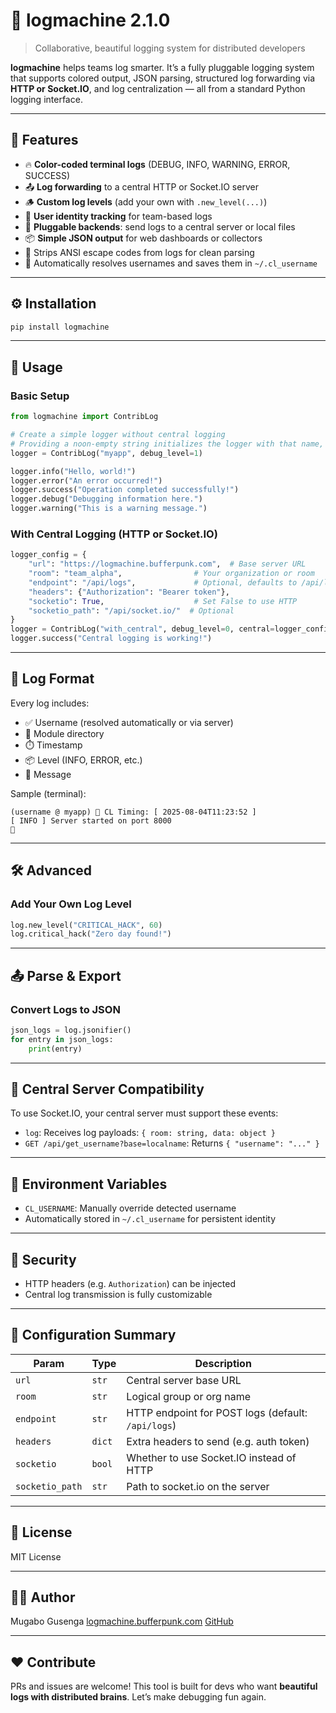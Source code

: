 # 🧠 logmachine 2.1.0

> Collaborative, beautiful logging system for distributed developers

**logmachine** helps teams log smarter. It’s a fully pluggable logging system that supports colored output, JSON parsing, structured log forwarding via **HTTP or Socket.IO**, and log centralization — all from a standard Python logging interface.

---

## 🚀 Features

- 🔥 **Color-coded terminal logs** (DEBUG, INFO, WARNING, ERROR, SUCCESS)
- 📤 **Log forwarding** to a central HTTP or Socket.IO server
- 🪵 **Custom log levels** (add your own with `.new_level(...)`)
- 👥 **User identity tracking** for team-based logs
- 🧩 **Pluggable backends**: send logs to a central server or local files
- 📦 **Simple JSON output** for web dashboards or collectors
- 🧽 Strips ANSI escape codes from logs for clean parsing
- 🧠 Automatically resolves usernames and saves them in `~/.cl_username`

---

## ⚙️ Installation

```bash
pip install logmachine
```

---

## 🧰 Usage

### Basic Setup

```python
from logmachine import ContribLog

# Create a simple logger without central logging
# Providing a noon-empty string initializes the logger with that name, else the root logger is used to collect every single log in the python process.
logger = ContribLog("myapp", debug_level=1)

logger.info("Hello, world!")
logger.error("An error occurred!")
logger.success("Operation completed successfully!")
logger.debug("Debugging information here.")
logger.warning("This is a warning message.")
```

### With Central Logging (HTTP or Socket.IO)

```python
logger_config = {
    "url": "https://logmachine.bufferpunk.com",  # Base server URL
    "room": "team_alpha",                # Your organization or room
    "endpoint": "/api/logs",             # Optional, defaults to /api/logs
    "headers": {"Authorization": "Bearer token"},
    "socketio": True,                    # Set False to use HTTP
    "socketio_path": "/api/socket.io/"  # Optional
}
logger = ContribLog("with_central", debug_level=0, central=logger_config, socketio=True)
logger.success("Central logging is working!")
```

---

## 🎨 Log Format

Every log includes:

* ✅ Username (resolved automatically or via server)
* 📁 Module directory
* ⏱️ Timestamp
* 📦 Level (INFO, ERROR, etc.)
* 📝 Message

Sample (terminal):

```
(username @ myapp) 🤌 CL Timing: [ 2025-08-04T11:23:52 ]
[ INFO ] Server started on port 8000
🏁
```

---

## 🛠️ Advanced

### Add Your Own Log Level

```python
log.new_level("CRITICAL_HACK", 60)
log.critical_hack("Zero day found!")
```

---

## 📤 Parse & Export

### Convert Logs to JSON

```python
json_logs = log.jsonifier()
for entry in json_logs:
    print(entry)
```

---

## 📡 Central Server Compatibility

To use Socket.IO, your central server must support these events:

* `log`: Receives log payloads: `{ room: string, data: object }`
* `GET /api/get_username?base=localname`: Returns `{ "username": "..." }`

---

## 🤖 Environment Variables

* `CL_USERNAME`: Manually override detected username
* Automatically stored in `~/.cl_username` for persistent identity

---

## 🔐 Security

* HTTP headers (e.g. `Authorization`) can be injected
* Central log transmission is fully customizable

---

## 🔧 Configuration Summary

| Param           | Type   | Description                                        |
| --------------- | ------ | -------------------------------------------------- |
| `url`           | `str`  | Central server base URL                            |
| `room`          | `str`  | Logical group or org name                          |
| `endpoint`      | `str`  | HTTP endpoint for POST logs (default: `/api/logs`) |
| `headers`       | `dict` | Extra headers to send (e.g. auth token)            |
| `socketio`      | `bool` | Whether to use Socket.IO instead of HTTP           |
| `socketio_path` | `str`  | Path to socket.io on the server                    |

---

## 📄 License

MIT License

---

## 🙋‍♂️ Author

Mugabo Gusenga
[logmachine.bufferpunk.com](https://logmachine.bufferpunk.com)
[GitHub](https://github.com/Scion-Kin/logmachine)

---

## ❤️ Contribute

PRs and issues are welcome!
This tool is built for devs who want **beautiful logs with distributed brains**.
Let’s make debugging fun again.
